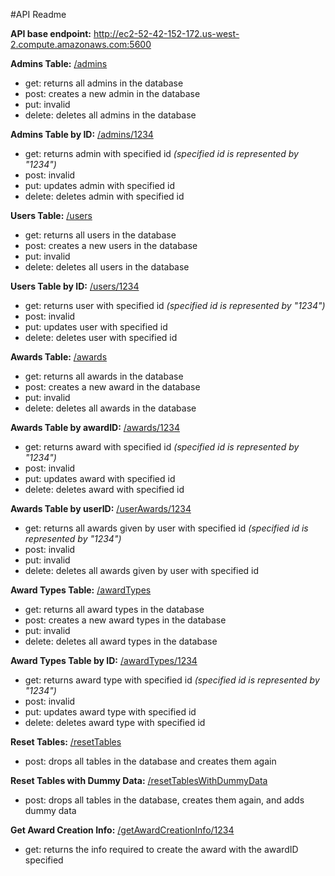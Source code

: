 #API Readme

**API base endpoint:**
http://ec2-52-42-152-172.us-west-2.compute.amazonaws.com:5600


**Admins Table:** [/admins](http://ec2-52-42-152-172.us-west-2.compute.amazonaws.com:5600/admins)
- get: returns all admins in the database
- post: creates a new admin in the database
- put: invalid
- delete: deletes all admins in the database


**Admins Table by ID:** [/admins/1234](http://ec2-52-42-152-172.us-west-2.compute.amazonaws.com:5600/admins/1)
- get: returns admin with specified id _(specified id is represented by "1234")_
- post: invalid
- put: updates admin with specified id
- delete: deletes admin with specified id


**Users Table:** [/users](http://ec2-52-42-152-172.us-west-2.compute.amazonaws.com:5600/users)
- get: returns all users in the database
- post: creates a new users in the database
- put: invalid
- delete: deletes all users in the database


**Users Table by ID:** [/users/1234](http://ec2-52-42-152-172.us-west-2.compute.amazonaws.com:5600/users/1)
- get: returns user with specified id _(specified id is represented by "1234")_
- post: invalid
- put: updates user with specified id
- delete: deletes user with specified id


**Awards Table:** [/awards](http://ec2-52-42-152-172.us-west-2.compute.amazonaws.com:5600/awards)
- get: returns all awards in the database
- post: creates a new award in the database
- put: invalid
- delete: deletes all awards in the database


**Awards Table by awardID:** [/awards/1234](http://ec2-52-42-152-172.us-west-2.compute.amazonaws.com:5600/awards/1)
- get: returns award with specified id _(specified id is represented by "1234")_
- post: invalid
- put: updates award with specified id
- delete: deletes award with specified id


**Awards Table by userID:** [/userAwards/1234](http://ec2-52-42-152-172.us-west-2.compute.amazonaws.com:5600/userAwards/1)
- get: returns all awards given by user with specified id _(specified id is represented by "1234")_
- post: invalid
- put: invalid
- delete: deletes all awards given by user with specified id


**Award Types Table:** [/awardTypes](http://ec2-52-42-152-172.us-west-2.compute.amazonaws.com:5600/awardTypes)
- get: returns all award types in the database
- post: creates a new award types in the database
- put: invalid
- delete: deletes all award types in the database


**Award Types Table by ID:** [/awardTypes/1234](http://ec2-52-42-152-172.us-west-2.compute.amazonaws.com:5600/awardTypes/1)
- get: returns award type with specified id _(specified id is represented by "1234")_
- post: invalid
- put: updates award type with specified id
- delete: deletes award type with specified id


**Reset Tables:** [/resetTables](http://ec2-52-42-152-172.us-west-2.compute.amazonaws.com:5600/resetTables)
- post: drops all tables in the database and creates them again


**Reset Tables with Dummy Data:** [/resetTablesWithDummyData](http://ec2-52-42-152-172.us-west-2.compute.amazonaws.com:5600/resetTablesWithDummyData)
- post: drops all tables in the database, creates them again, and adds dummy data

**Get Award Creation Info:** [/getAwardCreationInfo/1234](http://ec2-52-42-152-172.us-west-2.compute.amazonaws.com:5600/getAwardCreationInfo/1)
- get: returns the info required to create the award with the awardID specified
